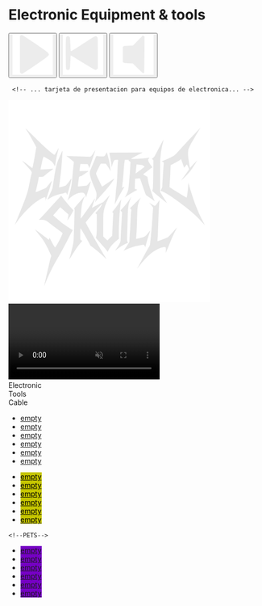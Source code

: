 
<!DOCTYPE html>
<html lang="en">
<head>
    <meta charset="UTF-8">
    <meta name="viewport" content="width=device-width, initial-scale=1.0">
       <meta property="og:title" content="electricskull">
  <meta property="og:image" content="https://erickpolancoh.github.io/electricskull/elecskullMainflyer.png">
  <meta name="description" content="Electric Skull: Electronic equipment & Tools Technology, cameras, guitar pedals, GPS, Dog GPS, Electronic components">
  <meta property="og:url" content="https://erickpolancoh.github.io/electricskull/">
     <link rel="stylesheet" href="style.css">
    <link rel="stylesheet" href="status.css">
    <link rel="stylesheet" href="media.css">
    <title>Electronic equipment holder</title>
</head>
<body>

  <!--El maldito titulo-->
  <h1> 
    Electronic Equipment & tools
  </h1>

<!--aqui va tu audio -->

<audio id="myAudio" src="electricskull.mp3" preload="none" autoplay playsinline defer></audio>

<div id="controlsContainer">
  <div class="buttonGroup">
    <button id="playBtn"><img  src="play.svg"></button>
    <button id="pauseBtn"><img src="Back.svg"></button>
    <button id="stopBtn"><img src="stop.svg"></button>
  </div>
</div>




     <!-- ... tarjeta de presentacion para equipos de electronica... -->
    
   
<!-- ...video content wrapper... -->

<div class="logo-container">
  <img src="electricskull.svg" alt="Logo" />
</div>
<div class="video-bg">
  <video preload="none" autoplay muted loop>
    <source src="ParalaxPedal0001-0250.mkv" type="video/mp4" />
  </video>





</div>

<div class="demography-container">
<div class="demColor-lightblue"><span>Electronic</span></div>
<div class="demColor-yellow"><span>Tools</span></div>
<div class="demColor-purple"><span>Cable</span></div>

</div>

<main class="content">
  <!-- Aquí va tu contenido scrollable -->
           <!--ELECTRONICOS-->
   <nav class="navbar">
 
  <ul>
    <li><a href="#servicios">empty</a></li>
    <li><a href="#servicios">empty</a></li>
    <li><a href="#contacto">empty</a></li>
    <li><a href="#contacto">empty</a></li>
    <li><a href="#contacto">empty</a></li>
    <li><a href="#contacto">empty</a></li>
    </ul>
    <!--TOOLS-->

<ul>
    <li ><a href="#inicio" style="background-color: rgb(197, 197, 0); color: black;">empty</a></li>
    <li><a href="#servicios" style="background-color: rgb(197, 197, 0); color: black;" >empty</a></li>
     <li><a href="#servicios" style="background-color: rgb(197, 197, 0); color: black;" >empty</a></li>
      <li><a href="#servicios" style="background-color: rgb(197, 197, 0); color:black" >empty</a></li>
       <li><a href="#servicios" style="background-color: rgb(197, 197, 0); color: black;" >empty</a></li>
        <li><a href="#servicios" style="background-color: rgb(197, 197, 0);color: black;" >empty</a></li>
    </ul>

    <!--PETS-->
<ul>
    <li ><a href="#inicio" style="background-color: rgb(118, 0, 197);">empty</a></li>
    <li><a href="#servicios" style="background-color: rgb(118, 0, 197);" >empty</a></li>
    <li><a href="#servicios" style="background-color: rgb(118, 0, 197);" >empty</a></li>
    <li><a href="#servicios" style="background-color: rgb(118, 0, 197);" >empty</a></li>
    <li><a href="#servicios" style="background-color: rgb(118, 0, 197);" >empty</a></li>
    <li><a href="#servicios" style="background-color: rgb(118, 0, 197);" >empty</a></li>
</ul>

</nav>

</main>








 


 
     

<script src="audio.js"></script>

</body>
</html>

